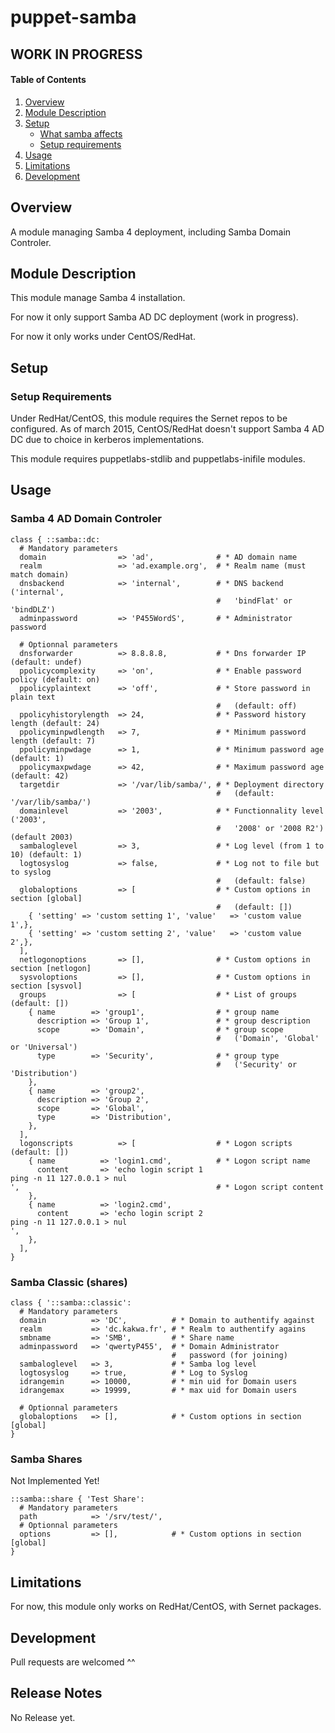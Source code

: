 # puppet-samba

## WORK IN PROGRESS ##

#### Table of Contents

1. [Overview](#overview)
2. [Module Description](#module-description)
3. [Setup](#setup)
    * [What samba affects](#what-samba-affects)
    * [Setup requirements](#setup-requirements)
4. [Usage](#usage)
5. [Limitations](#limitations)
6. [Development](#development)

## Overview

A module managing Samba 4 deployment, including Samba Domain Controler.

## Module Description

This module manage Samba 4 installation.

For now it only support Samba AD DC deployment (work in progress).

For now it only works under CentOS/RedHat.

## Setup

### Setup Requirements

Under RedHat/CentOS, this module requires the Sernet repos to be configured.
As of  march 2015, CentOS/RedHat doesn't support Samba 4 AD DC due to choice in kerberos implementations.

This module requires puppetlabs-stdlib and puppetlabs-inifile modules.

## Usage

### Samba 4 AD Domain Controler

```puppet
class { ::samba::dc:
  # Mandatory parameters
  domain                => 'ad',              # * AD domain name
  realm                 => 'ad.example.org',  # * Realm name (must match domain)
  dnsbackend            => 'internal',        # * DNS backend ('internal', 
                                              #   'bindFlat' or 'bindDLZ')
  adminpassword         => 'P455WordS',       # * Administrator password

  # Optionnal parameters
  dnsforwarder          => 8.8.8.8,           # * Dns forwarder IP (default: undef)
  ppolicycomplexity     => 'on',              # * Enable password policy (default: on)
  ppolicyplaintext      => 'off',             # * Store password in plain text 
                                              #   (default: off)
  ppolicyhistorylength  => 24,                # * Password history length (default: 24)
  ppolicyminpwdlength   => 7,                 # * Minimum password length (default: 7)
  ppolicyminpwdage      => 1,                 # * Minimum password age (default: 1)
  ppolicymaxpwdage      => 42,                # * Maximum password age (default: 42)
  targetdir             => '/var/lib/samba/', # * Deployment directory 
                                              #   (default: '/var/lib/samba/')
  domainlevel           => '2003',            # * Functionnality level ('2003',
                                              #   '2008' or '2008 R2') (default 2003)
  sambaloglevel         => 3,                 # * Log level (from 1 to 10) (default: 1)
  logtosyslog           => false,             # * Log not to file but to syslog 
                                              #   (default: false)
  globaloptions         => [                  # * Custom options in section [global] 
                                              #   (default: [])
    { 'setting' => 'custom setting 1', 'value'   => 'custom value 1',},
    { 'setting' => 'custom setting 2', 'value'   => 'custom value 2',},
  ],
  netlogonoptions       => [],                # * Custom options in section [netlogon]
  sysvoloptions         => [],                # * Custom options in section [sysvol]
  groups                => [                  # * List of groups (default: [])
    { name        => 'group1',                # * group name
      description => 'Group 1',               # * group description
      scope       => 'Domain',                # * group scope 
                                              #   ('Domain', 'Global' or 'Universal')
      type        => 'Security',              # * group type 
                                              #   ('Security' or 'Distribution')
    },
    { name        => 'group2',
      description => 'Group 2',
      scope       => 'Global',
      type        => 'Distribution',
    },
  ],
  logonscripts          => [                  # * Logon scripts (default: [])
    { name          => 'login1.cmd',          # * Logon script name
      content       => 'echo login script 1 
ping -n 11 127.0.0.1 > nul
',                                            # * Logon script content
    },
    { name          => 'login2.cmd',
      content       => 'echo login script 2
ping -n 11 127.0.0.1 > nul
',
    },
  ],
}
```

### Samba Classic (shares)

```puppet
class { '::samba::classic':
  # Mandatory parameters
  domain          => 'DC',          # * Domain to authentify against
  realm           => 'dc.kakwa.fr', # * Realm to authentify agains
  smbname         => 'SMB',         # * Share name
  adminpassword   => 'qwertyP455',  # * Domain Administrator 
                                    #   password (for joining)
  sambaloglevel   => 3,             # * Samba log level
  logtosyslog     => true,          # * Log to Syslog
  idrangemin      => 10000,         # * min uid for Domain users
  idrangemax      => 19999,         # * max uid for Domain users

  # Optionnal parameters
  globaloptions   => [],            # * Custom options in section [global] 
}
```

### Samba Shares

Not Implemented Yet!

```puppet
::samba::share { 'Test Share':
  # Mandatory parameters
  path            => '/srv/test/',
  # Optionnal parameters
  options         => [],            # * Custom options in section [global] 
}
```

## Limitations

For now, this module only works on RedHat/CentOS, with Sernet packages.

## Development

Pull requests are welcomed ^^

## Release Notes

No Release yet.

